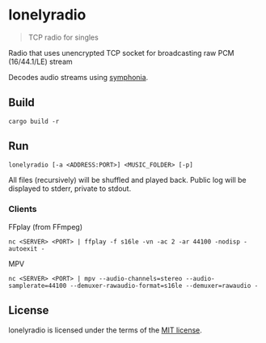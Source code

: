 # lonelyradio

> TCP radio for singles

Radio that uses unencrypted TCP socket for broadcasting raw PCM (16/44.1/LE) stream

Decodes audio streams using [symphonia](https://github.com/pdeljanov/Symphonia).

## Build

```shell
cargo build -r
```

## Run

```
lonelyradio [-a <ADDRESS:PORT>] <MUSIC_FOLDER> [-p]
```

All files (recursively) will be shuffled and played back. Public log will be displayed to stderr, private to stdout.

### Clients

FFplay (from FFmpeg)

```shell
nc <SERVER> <PORT> | ffplay -f s16le -vn -ac 2 -ar 44100 -nodisp -autoexit -
```

MPV

```shell
nc <SERVER> <PORT> | mpv --audio-channels=stereo --audio-samplerate=44100 --demuxer-rawaudio-format=s16le --demuxer=rawaudio -
```

## License

lonelyradio is licensed under the terms of the [MIT license](./LICENSE).
